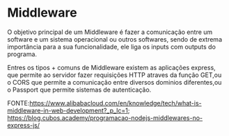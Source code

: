 # Middleware
 
O objetivo principal de um Middleware é fazer a comunicação entre um software e um sistema operacional ou outros softwares, sendo de extrema importância para a sua funcionalidade, ele liga os inputs com outputs do programa.

Entres os tipos + comuns de Middleware existem as aplicações express, que permite ao servidor fazer requisições HTTP atraves da função GET,ou o CORS que permite a comunicação entre diversos dominios diferentes,ou o Passport que permite sistemas de autenticação.

FONTE:https://www.alibabacloud.com/en/knowledge/tech/what-is-middleware-in-web-development?_p_lc=1; https://blog.cubos.academy/programacao-nodejs-middlewares-no-express-js/